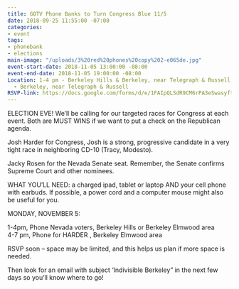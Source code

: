 ```yaml
---
title: GOTV Phone Banks to Turn Congress Blue 11/5
date: 2018-09-25 11:55:00 -07:00
categories:
- event
tags:
- phonebank
- elections
main-image: "/uploads/3%20red%20phones%20copy%202-e065de.jpg"
event-start-date: 2018-11-05 13:00:00 -08:00
event-end-date: 2018-11-05 19:00:00 -08:00
Location: 1-4 pm - Berkeley Hills & Berkeley, near Telegraph & Russell;     4-7 pm
  - Berkeley, near Telegraph & Russell
RSVP-link: https://docs.google.com/forms/d/e/1FAIpQLSdR9CM6rPA3eSwasyft24Vdy54q5TGKEFVvjSC6fYKI4061cg/viewform
---
```


ELECTION EVE!  We’ll be calling for our targeted races for Congress at each event.  Both are MUST WINS if we want to put a check on the Republican agenda.

Josh Harder for Congress, Josh is a strong, progressive candidate in a very tight race in neighboring CD-10 (Tracy, Modesto).

Jacky Rosen for the Nevada Senate seat. Remember, the Senate confirms Supreme Court and other nominees.

WHAT YOU’LL NEED: a charged ipad, tablet or laptop AND your cell phone with earbuds. If possible, a power cord and a computer mouse might also be useful for you.

MONDAY, NOVEMBER 5: 

1-4pm, Phone Nevada voters, Berkeley Hills or Berkeley Elmwood area\
4-7 pm, Phone for HARDER ,   Berkeley Elmwood area

RSVP soon – space may be limited, and this helps us plan if more space is needed.

Then look for an email with subject ‘Indivisible Berkeley” in the next few days so you’ll know where to go!